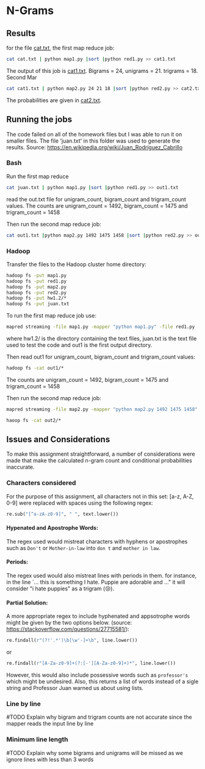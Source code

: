 # N-Grams

## Results
for the file [cat.txt](cat.txt), the first map reduce job:
```bash
cat cat.txt | python map1.py |sort |python red1.py >> cat1.txt
```
The output of this job is [cat1.txt](cat1.txt). Bigrams = 24, unigrams = 21. trigrams = 18. Second Mar
```bash
cat cat1.txt | python map2.py 24 21 18 |sort |python red2.py >> cat2.txt
```
The probabilities are given in [cat2.txt](cat2.txt). 

## Running the jobs
The code failed on all of the homework files but I was able to run it on smaller files. The file 'juan.txt' in this folder was used to generate the results. Source: https://en.wikipedia.org/wiki/Juan_Rodríguez_Cabrillo
### Bash
Run the first map reduce
```bash
cat juan.txt | python map1.py |sort |python red1.py >> out1.txt
```
read the out.txt file for unigram_count, bigram_count and trigram_count values. The counts are unigram_count = 1492, bigram_count = 1475 and trigram_count = 1458

Then run the second map reduce job:
```bash
cat out1.txt |python map2.py 1492 1475 1458 |sort |python red2.py >> out2.txt
```
### Hadoop
Transfer the files to the Hadoop cluster home directory:
```cmd
hadoop fs -put map1.py
hadoop fs -put red1.py
hadoop fs -put map2.py
hadoop fs -put red2.py
hadoop fs -put hw1.2/*
hadoop fs -put juan.txt
```
To run the first map reduce job use:
```cmd
mapred streaming -file map1.py -mapper "python map1.py" -file red1.py -reducer "python red1.py" -input juan.txt -output out1
```
where hw1.2/ is the directory containing the text files, juan.txt is the text file used to test the code and out1 is the first output directory.

Then read out1 for unigram_count, bigram_count and trigram_count values:
```cmd
hadoop fs -cat out1/*
```
The counts are unigram_count = 1492, bigram_count = 1475 and trigram_count = 1458

Then run the second map reduce job:
```cmd
mapred streaming -file map2.py -mapper "python map2.py 1492 1475 1458" -file red2.py -reducer "python red2.py" -input out1/* -output out2
```
```cmd
haoop fs -cat out2/*
```

## Issues and Considerations

To make this assignment straightforward, a number of considerations were made that make the calculated n-gram count and conditional probabilities inaccurate.

### Characters considered

For the purpose of this assignment, all characters not in this set: [a-z, A-Z, 0-9] were replaced with spaces using the following regex:
```python
re.sub("[^a-zA-z0-9]", " ", text.lower())
```
#### Hypenated and Apostrophe Words:
The regex used would mistreat characters with hyphens or apostrophes such as `Don't` or `Mother-in-law` into `don t` and `mother in law`. 
#### Periods:
The regex used would also mistreat lines with periods in them. for instance, in the line `... this is something I hate. Puppie are adorable and ..." it will consider "i hate puppies" as a trigram (😢).
#### Partial Solution:
A more appropriate regex to include hyphenated and appsotrophe words might be given by the two options below. (source: https://stackoverflow.com/questions/27715581/):
```python
re.findall(r"(?!'.*')\b[\w'-]+\b", line.lower())
```
or
```python
re.findall(r"[A-Za-z0-9]+(?:[-'][A-Za-z0-9]+)*", line.lower())
```
However, this would also include possessive words such as `professor's` which might be undesired. Also, this returns a list of words instead of a sigle string and Professor Juan warned us about using lists. 

### Line by line
#TODO Explain why bigram and trigram counts are not accurate since the mapper reads the input line by line

### Minimum line length
#TODO Explain why some bigrams and unigrams will be missed as we ignore lines with less than 3 words

